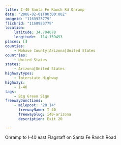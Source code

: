 ```yaml
---
title: I-40 Santa Fe Ranch Rd Onramp
date: "2006-02-01T00:00:00Z"
imageid: "1160923779"
flickrid: "1160923779"
location:
    latitude: 34.794078
    longitude: -114.159493
places: []
counties:
    - Mohave County|Arizona|United States
countries:
    - United States
states:
    - Arizona|United States
highwaytypes:
    - Interstate Highway
highways:
    - I-40
tags:
    - Big Green Sign
freewayJunctions:
    - milepost: "20.14"
      freewayName: I-40
      freewaySlug: i40-arizona
      description: Exit 20

---
```

Onramp to I-40 east Flagstaff on Santa Fe Ranch Road